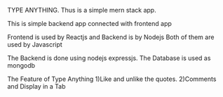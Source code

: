 TYPE ANYTHING.
Thus is a simple mern stack app.


This is simple backend app connected with frontend app



Frontend is used by Reactjs and Backend is by Nodejs
Both of them are used by Javascript

The Backend is done using nodejs expressjs.
The Database is used as mongodb

The Feature of Type Anything
1)Like and unlike the quotes.
2)Comments and Display in a Tab
